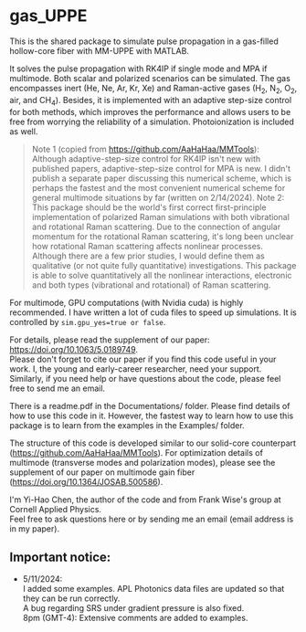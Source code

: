 # gas_UPPE
This is the shared package to simulate pulse propagation in a gas-filled hollow-core fiber with MM-UPPE with MATLAB.

It solves the pulse propagation with RK4IP if single mode and MPA if multimode. Both scalar and polarized scenarios can be simulated. The gas encompasses inert (He, Ne, Ar, Kr, Xe) and Raman-active gases (H<sub>2</sub>, N<sub>2</sub>, O<sub>2</sub>, air, and CH<sub>4</sub>). Besides, it is implemented with an adaptive step-size control for both methods, which improves the performance and allows users to be free from worrying the reliability of a simulation. Photoionization is included as well.
> Note 1 (copied from https://github.com/AaHaHaa/MMTools):<br>
Although adaptive-step-size control for RK4IP isn't new with published papers, adaptive-step-size control for MPA is new. I didn't publish a separate paper discussing this numerical scheme, which is perhaps the fastest and the most convenient numerical scheme for general multimode situations by far (written on 2/14/2024).
> Note 2:<br>
This package should be the world's first correct first-principle implementation of polarized Raman simulations with both vibrational and rotational Raman scattering. Due to the connection of angular momentum for the rotational Raman scattering, it's long been unclear how rotational Raman scattering affects nonlinear processes. Although there are a few prior studies, I would define them as qualitative (or not quite fully quantitative) investigations. This package is able to solve quantitatively all the nonlinear interactions, electronic and both types (vibrational and rotational) of Raman scattering.

For multimode, GPU computations (with Nvidia cuda) is highly recommended. I have written a lot of cuda files to speed up simulations. It is controlled by `sim.gpu_yes=true or false`.

For details, please read the supplement of our paper: https://doi.org/10.1063/5.0189749.  
Please don't forget to cite our paper if you find this code useful in your work. I, the young and early-career researcher, need your support. Similarly, if you need help or have questions about the code, please feel free to send me an email.

There is a readme.pdf in the Documentations/ folder. Please find details of how to use this code in it. However, the fastest way to learn how to use this package is to learn from the examples in the Examples/ folder.

The structure of this code is developed similar to our solid-core counterpart (https://github.com/AaHaHaa/MMTools). For optimization details of multimode (transverse modes and polarization modes), please see the supplement of our paper on multimode gain fiber (https://doi.org/10.1364/JOSAB.500586).

I'm Yi-Hao Chen, the author of the code and from Frank Wise's group at Cornell Applied Physics.  
Feel free to ask questions here or by sending me an email (email address is in my paper).

## Important notice:<br>
* 5/11/2024:<br>
I added some examples. APL Photonics data files are updated so that they can be run correctly.  
A bug regarding SRS under gradient pressure is also fixed.  
8pm (GMT-4): Extensive comments are added to examples.
